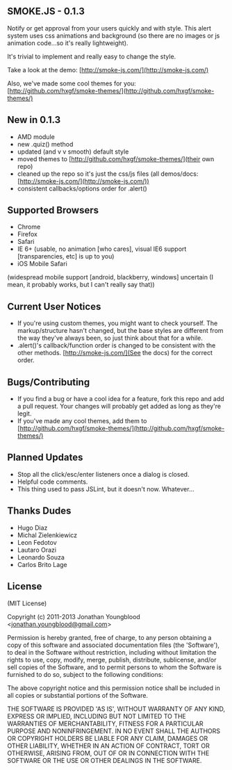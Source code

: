 SMOKE.JS - 0.1.3
-----------------

Notify or get approval from your users quickly and with style. This alert system uses css animations and background (so there are no images or js animation code...so it's really lightweight).

It's trivial to implement and really easy to change the style. 

Take a look at the demo: [http://smoke-js.com/](http://smoke-js.com/)

Also, we've made some cool themes for you: [http://github.com/hxgf/smoke-themes/](http://github.com/hxgf/smoke-themes/)



New in 0.1.3
-------------
- AMD module
- new .quiz() method
- updated (and v v smooth) default style
- moved themes to [http://github.com/hxgf/smoke-themes/](their own repo)
- cleaned up the repo so it's just the css/js files (all demos/docs: [http://smoke-js.com/](http://smoke-js.com/))
- consistent callbacks/options order for .alert()




Supported Browsers
------------------
- Chrome
- Firefox
- Safari
- IE 6+ (usable, no animation [who cares], visual IE6 support [transparencies, etc] is up to you)
- iOS Mobile Safari

(widespread mobile support [android, blackberry, windows] uncertain (I mean, it probably works, but I can't really say that))




Current User Notices
---------------------
- If you're using custom themes, you might want to check yourself. The markup/structure hasn't changed, but the base styles are different from the way they've always been, so just think about that for a while.
- .alert()'s callback/function order is changed to be consistent with the other methods. [http://smoke-js.com/](See the docs) for the correct order.


Bugs/Contributing
-----------------
- If you find a bug or have a cool idea for a feature, fork this repo and add a pull request. Your changes will probably get added as long as they're legit.
- If you've made any cool themes, add them to [http://github.com/hxgf/smoke-themes/](http://github.com/hxgf/smoke-themes/)



Planned Updates
---------------
- Stop all the click/esc/enter listeners once a dialog is closed.
- Helpful code comments.
- This thing used to pass JSLint, but it doesn't now. Whatever...




Thanks Dudes
------------
- Hugo Diaz
- Michal Zielenkiewicz
- Leon Fedotov
- Lautaro Orazi
- Leonardo Souza
- Carlos Brito Lage






License
--------

(MIT License)

Copyright (c) 2011-2013 Jonathan Youngblood &lt;jonathan.youngblood@gmail.com&gt;

Permission is hereby granted, free of charge, to any person obtaining a copy of this software and associated documentation files (the 'Software'), to deal in the Software without restriction, including without limitation the rights to use, copy, modify, merge, publish, distribute, sublicense, and/or sell copies of the Software, and to permit persons to whom the Software is furnished to do so, subject to the following conditions:

The above copyright notice and this permission notice shall be included in all copies or substantial portions of the Software.

THE SOFTWARE IS PROVIDED 'AS IS', WITHOUT WARRANTY OF ANY KIND, EXPRESS OR IMPLIED, INCLUDING BUT NOT LIMITED TO THE WARRANTIES OF MERCHANTABILITY, FITNESS FOR A PARTICULAR PURPOSE AND NONINFRINGEMENT. IN NO EVENT SHALL THE AUTHORS OR COPYRIGHT HOLDERS BE LIABLE FOR ANY CLAIM, DAMAGES OR OTHER LIABILITY, WHETHER IN AN ACTION OF CONTRACT, TORT OR OTHERWISE, ARISING FROM, OUT OF OR IN CONNECTION WITH THE SOFTWARE OR THE USE OR OTHER DEALINGS IN THE SOFTWARE.
